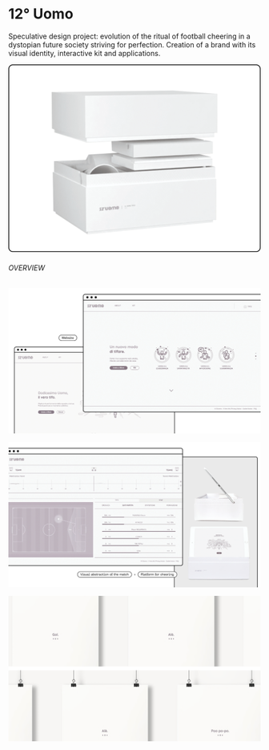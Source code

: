 # 12° Uomo
Speculative design project: evolution of the ritual of football cheering in a dystopian future society striving for perfection. 
Creation of a brand with its visual identity, interactive kit and applications.

<p align="center">
  <img src="assets/readme/intro.png"/>
</p>

###### OVERVIEW
<p align="center">
  <img src="assets/readme/all1.png" />
</p>
<p align="center">
  <img src="assets/readme/all2.png" />
</p>
<p align="center">
  <img src="assets/readme/all3.png" />
</p>
